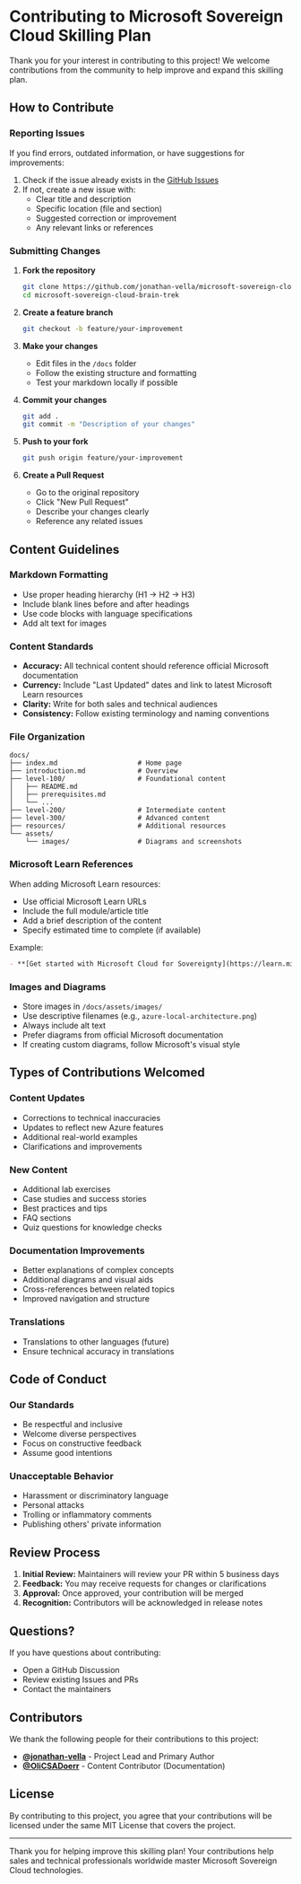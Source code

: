 # Contributing to Microsoft Sovereign Cloud Skilling Plan

Thank you for your interest in contributing to this project! We welcome contributions from the community to help improve and expand this skilling plan.

## How to Contribute

### Reporting Issues

If you find errors, outdated information, or have suggestions for improvements:

1. Check if the issue already exists in the [GitHub Issues](https://github.com/jonathan-vella/microsoft-sovereign-cloud-brain-trek/issues)
2. If not, create a new issue with:
   - Clear title and description
   - Specific location (file and section)
   - Suggested correction or improvement
   - Any relevant links or references

### Submitting Changes

1. **Fork the repository**

   ```bash
   git clone https://github.com/jonathan-vella/microsoft-sovereign-cloud-brain-trek.git
   cd microsoft-sovereign-cloud-brain-trek
   ```

2. **Create a feature branch**

   ```bash
   git checkout -b feature/your-improvement
   ```

3. **Make your changes**
   - Edit files in the `/docs` folder
   - Follow the existing structure and formatting
   - Test your markdown locally if possible

4. **Commit your changes**

   ```bash
   git add .
   git commit -m "Description of your changes"
   ```

5. **Push to your fork**

   ```bash
   git push origin feature/your-improvement
   ```

6. **Create a Pull Request**
   - Go to the original repository
   - Click "New Pull Request"
   - Describe your changes clearly
   - Reference any related issues

## Content Guidelines

### Markdown Formatting

- Use proper heading hierarchy (H1 → H2 → H3)
- Include blank lines before and after headings
- Use code blocks with language specifications
- Add alt text for images

### Content Standards

- **Accuracy:** All technical content should reference official Microsoft documentation
- **Currency:** Include "Last Updated" dates and link to latest Microsoft Learn resources
- **Clarity:** Write for both sales and technical audiences
- **Consistency:** Follow existing terminology and naming conventions

### File Organization

```text
docs/
├── index.md                    # Home page
├── introduction.md             # Overview
├── level-100/                  # Foundational content
│   ├── README.md
│   ├── prerequisites.md
│   └── ...
├── level-200/                  # Intermediate content
├── level-300/                  # Advanced content
├── resources/                  # Additional resources
└── assets/
    └── images/                 # Diagrams and screenshots
```

### Microsoft Learn References

When adding Microsoft Learn resources:

- Use official Microsoft Learn URLs
- Include the full module/article title
- Add a brief description of the content
- Specify estimated time to complete (if available)

Example:

```markdown
- **[Get started with Microsoft Cloud for Sovereignty](https://learn.microsoft.com/en-us/training/paths/get-started-sovereignty/)** - 4 modules covering sovereignty fundamentals (3 hours)
```

### Images and Diagrams

- Store images in `/docs/assets/images/`
- Use descriptive filenames (e.g., `azure-local-architecture.png`)
- Always include alt text
- Prefer diagrams from official Microsoft documentation
- If creating custom diagrams, follow Microsoft's visual style

## Types of Contributions Welcomed

### Content Updates

- Corrections to technical inaccuracies
- Updates to reflect new Azure features
- Additional real-world examples
- Clarifications and improvements

### New Content

- Additional lab exercises
- Case studies and success stories
- Best practices and tips
- FAQ sections
- Quiz questions for knowledge checks

### Documentation Improvements

- Better explanations of complex concepts
- Additional diagrams and visual aids
- Cross-references between related topics
- Improved navigation and structure

### Translations

- Translations to other languages (future)
- Ensure technical accuracy in translations

## Code of Conduct

### Our Standards

- Be respectful and inclusive
- Welcome diverse perspectives
- Focus on constructive feedback
- Assume good intentions

### Unacceptable Behavior

- Harassment or discriminatory language
- Personal attacks
- Trolling or inflammatory comments
- Publishing others' private information

## Review Process

1. **Initial Review:** Maintainers will review your PR within 5 business days
2. **Feedback:** You may receive requests for changes or clarifications
3. **Approval:** Once approved, your contribution will be merged
4. **Recognition:** Contributors will be acknowledged in release notes

## Questions?

If you have questions about contributing:

- Open a GitHub Discussion
- Review existing Issues and PRs
- Contact the maintainers

## Contributors

We thank the following people for their contributions to this project:

- **[@jonathan-vella](https://github.com/jonathan-vella)** - Project Lead and Primary Author
- **[@OliCSADoerr](https://github.com/OliCSADoerr)** - Content Contributor (Documentation)

## License

By contributing to this project, you agree that your contributions will be licensed under the same MIT License that covers the project.

---

Thank you for helping improve this skilling plan! Your contributions help sales and technical professionals worldwide master Microsoft Sovereign Cloud technologies.
